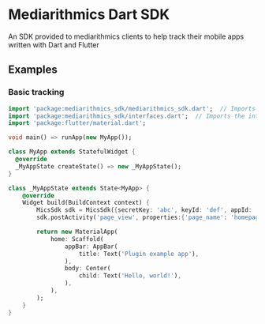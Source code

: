 # Mediarithmics Dart SDK

An SDK provided to mediarithmics clients to help track their mobile apps written
with Dart and Flutter

## Examples


### Basic tracking

```dart
import 'package:mediarithmics_sdk/mediarithmics_sdk.dart';  // Imports the SDK
import 'package:mediarithmics_sdk/interfaces.dart';  // Imports the interfaces (UserIdentifier and API responses)
import 'package:flutter/material.dart';

void main() => runApp(new MyApp());

class MyApp extends StatefulWidget {
  @override
  _MyAppState createState() => new _MyAppState();
}

class _MyAppState extends State<MyApp> {
    @override
    Widget build(BuildContext context) {
        MicsSdk sdk = MicsSdk({secretKey: 'abc', keyId: 'def', appId: '1234', datamartId: '5678'});
        sdk.postActivity('page_view', properties:{'page_name': 'homepage'});

        return new MaterialApp(
            home: Scaffold(
                appBar: AppBar(
                    title: Text('Plugin example app'),
                ),
                body: Center(
                    child: Text('Hello, world!'),
                ),
            ),
        );
    }
}

```